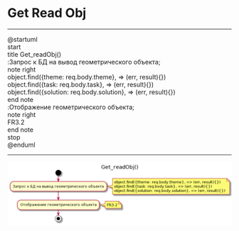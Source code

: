 # Get Read Obj
***
@startuml  
start  
title Get_readObj()  
 :Запрос к БД на вывод геометрического объекта;  
   note right  
   object.find({theme: req.body.theme}, => (err, result){})  
   object.find({task: req.body.task}, => (err, result){})  
   object.find({solution: req.body.solution}, => (err, result){})  
   end note  
 :Отображение геометрического объекта;  
   note right  
   FR3.2  
   end note  
 stop  
@enduml  
***
![3.3.4](https://github.com/Sergeev1ch/webproject/blob/main/jpg/3.3.4.png)
